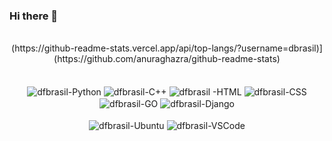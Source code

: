 ### Hi there 👋




<div align="center">
</br>
  <div align="center">
  (https://github-readme-stats.vercel.app/api/top-langs/?username=dbrasil)](https://github.com/anuraghazra/github-readme-stats)
</div>
</div>
</br>
<div align="center">
<div style="display: inline_block"><br>
  <img align="center" alt="dfbrasil-Python" src="https://img.shields.io/badge/Python-FFD43B?style=for-the-badge&logo=python&logoColor=blue">
  <img align="center" alt="dfbrasil-C++" src="https://img.shields.io/badge/C%2B%2B-00599C?style=for-the-badge&logo=c%2B%2B&logoColor=white">
  <img align="center" alt="dfbrasil -HTML" src="https://img.shields.io/badge/HTML5-E34F26?style=for-the-badge&logo=html5&logoColor=white">
  <img align="center" alt="dfbrasil-CSS" src="https://img.shields.io/badge/CSS3-1572B6?style=for-the-badge&logo=css3&logoColor=white">
  <img align="center" alt="dfbrasil-GO" src="https://img.shields.io/badge/Go-00ADD8?style=for-the-badge&logo=go&logoColor=white">
  <img align="center" alt="dfbrasil-Django" src="https://img.shields.io/badge/Django-092E20?style=for-the-badge&logo=django&logoColor=green">
  <div align="center">
    <br>
    <img align="center" alt="dfbrasil-Ubuntu" src="https://img.shields.io/badge/Ubuntu-E95420?style=for-the-badge&logo=ubuntu&logoColor=white">
    <img align="center" alt="dfbrasil-VSCode" src="https://img.shields.io/badge/VSCode-0078D4?style=for-the-badge&logo=visual%20studio%20code&logoColor=white">
  </div>
  
 
</div>
 </div>
 


<!--
**dfbrasil/dfbrasil** is a ✨ _special_ ✨ repository because its `README.md` (this file) appears on your GitHub profile.

Here are some ideas to get you started:

- 🔭 I’m currently working on ...
- 🌱 I’m currently learning ...
- 👯 I’m looking to collaborate on ...
- 🤔 I’m looking for help with ...
- 💬 Ask me about ...
- 📫 How to reach me: ...
- 😄 Pronouns: ...
- ⚡ Fun fact: ...
-->
